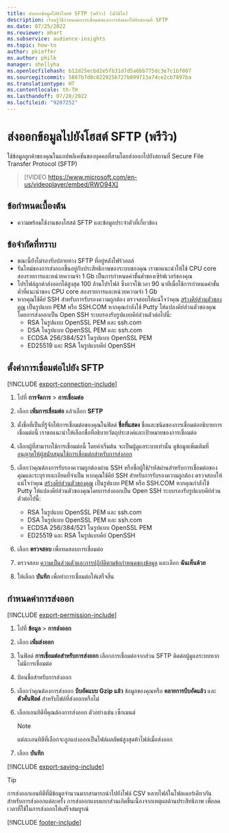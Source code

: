 ```yaml
---
title: ส่งออกข้อมูลไปยังโฮสต์ SFTP (พรีวิว) (มีวิดีโอ)
description: เรียนรู้วิธีกำหนดค่าการเชื่อมต่อและการส่งออกไปยังสถานที่ SFTP
ms.date: 07/25/2022
ms.reviewer: mhart
ms.subservice: audience-insights
ms.topic: how-to
author: pkieffer
ms.author: philk
manager: shellyha
ms.openlocfilehash: b12d25ecbd2e5fb31d7d5a6bb775dc3e7c1bf007
ms.sourcegitcommit: 5807b7d8c822925b727b099713a74ce2cb7897ba
ms.translationtype: HT
ms.contentlocale: th-TH
ms.lasthandoff: 07/28/2022
ms.locfileid: "9207252"
---
```

# <a name="export-data-to-sftp-hosts-preview"></a>ส่งออกข้อมูลไปยังโฮสต์ SFTP (พรีวิว)

ใช้ข้อมูลลูกค้าของคุณในแอปพลิเคชันของบุคคลที่สามโดยส่งออกไปยังสถานที่ Secure File Transfer Protocol (SFTP)

> [!VIDEO https://www.microsoft.com/en-us/videoplayer/embed/RWO94X]

## <a name="prerequisites"></a>ข้อกำหนดเบื้องต้น

- ความพร้อมใช้งานของโฮสต์ SFTP และข้อมูลประจำตัวที่เกี่ยวข้อง

## <a name="known-limitations"></a>ข้อจำกัดที่ทราบ

- ขณะนี้ยังไม่รองรับปลายทาง SFTP ที่อยู่หลังไฟร์วอลล์
- รันไทม์ของการส่งออกขึ้นอยู่กับประสิทธิภาพของระบบของคุณ เราขอแนะนำให้ใช้ CPU core สองรายการและหน่วยความจำ 1 Gb เป็นการกำหนดค่าขั้นต่ำของเซิร์ฟเวอร์ของคุณ
- โปรไฟล์ลูกค้าส่งออกได้สูงสุด 100 ล้านโปรไฟล์ ซึ่งอาจใช้เวลา 90 นาทีเมื่อใช้การกำหนดค่าขั้นต่ำที่แนะนำของ CPU core สองรายการและหน่วยความจำ 1 Gb
- หากคุณใช้คีย์ SSH สำหรับการรับรองความถูกต้อง ตรวจสอบให้แน่ใจว่าคุณ [สร้างคีย์ส่วนตัวของคุณ](/azure/virtual-machines/linux/create-ssh-keys-detailed#basic-example) เป็นรูปแบบ PEM หรือ SSH.COM หากคุณกำลังใช้ Putty ให้แปลงคีย์ส่วนตัวของคุณโดยการส่งออกเป็น Open SSH ระบบรองรับรูปแบบคีย์ส่วนตัวต่อไปนี้:
  - RSA ในรูปแบบ OpenSSL PEM และ ssh.com
  - DSA ในรูปแบบ OpenSSL PEM และ ssh.com
  - ECDSA 256/384/521 ในรูปแบบ OpenSSL PEM
  - ED25519 และ RSA ในรูปแบบคีย์ OpenSSH

## <a name="set-up-connection-to-sftp"></a>ตั้งค่าการเชื่อมต่อไปยัง SFTP

[!INCLUDE [export-connection-include](includes/export-connection-admn.md)]

1. ไปที่ **การจัดการ** > **การเชื่อมต่อ**

1. เลือก **เพิ่มการเชื่อมต่อ** แล้วเลือก **SFTP**

1. ตั้งชื่อที่เป็นที่รู้จักให้การเชื่อมต่อของคุณในฟิลด์ **ชื่อที่แสดง** ชื่อและชนิดของการเชื่อมต่ออธิบายการเชื่อมต่อนี้ เราขอแนะนำให้เลือกชื่อที่อธิบายวัตถุประสงค์และเป้าหมายของการเชื่อมต่อ

1. เลือกผู้ที่สามารถใช้การเชื่อมต่อนี้ โดยค่าเริ่มต้น จะเป็นผู้ดูแลระบบเท่านั้น ดูข้อมูลเพิ่มเติมที่ [อนุญาตให้ผู้สนับสนุนใช้การเชื่อมต่อสำหรับการส่งออก](connections.md#allow-contributors-to-use-a-connection-for-exports)

1. เลือกว่าคุณต้องการรับรองความถูกต้องผ่าน SSH หรือชื่อผู้ใช้/รหัสผ่านสำหรับการเชื่อมต่อของคุณและระบุรายละเอียดที่จำเป็น หากคุณใช้คีย์ SSH สำหรับการรับรองความถูกต้อง ตรวจสอบให้แน่ใจว่าคุณ [สร้างคีย์ส่วนตัวของคุณ](/azure/virtual-machines/linux/create-ssh-keys-detailed#basic-example) เป็นรูปแบบ PEM หรือ SSH.COM หากคุณกำลังใช้ Putty ให้แปลงคีย์ส่วนตัวของคุณโดยการส่งออกเป็น Open SSH ระบบรองรับรูปแบบคีย์ส่วนตัวต่อไปนี้:
   - RSA ในรูปแบบ OpenSSL PEM และ ssh.com
   - DSA ในรูปแบบ OpenSSL PEM และ ssh.com
   - ECDSA 256/384/521 ในรูปแบบ OpenSSL PEM
   - ED25519 และ RSA ในรูปแบบคีย์ OpenSSH

1. เลือก **ตรวจสอบ** เพื่อทดสอบการเชื่อมต่อ

1. ตรวจสอบ [ความเป็นส่วนตัวและการปฏิบัติตามข้อกำหนดของข้อมูล](connections.md#data-privacy-and-compliance) และเลือก **ฉันเห็นด้วย**

1. ให้เลือก **บันทึก** เพื่อทำการเชื่อมต่อให้เสร็จสิ้น

## <a name="configure-an-export"></a>กำหนดค่าการส่งออก

[!INCLUDE [export-permission-include](includes/export-permission.md)]

1. ไปที่ **ข้อมูล** > **การส่งออก**

1. เลือก **เพิ่มส่งออก**

1. ในฟิลด์ **การเชื่อมต่อสำหรับการส่งออก** เลือกการเชื่อมต่อจากส่วน SFTP ติดต่อผู้ดูแลระบบหากไม่มีการเชื่อมต่อ

1. ป้อนชื่อสำหรับการส่งออก

1. เลือกว่าคุณต้องการส่งออก **บีบอัดแบบ Gzip แล้ว** ข้อมูลของคุณหรือ **คลายการบีบอัดแล้ว** และ **ตัวคั่นฟิลด์** สำหรับไฟล์ที่ส่งออกหรือไม่

1. เลือกเอนทิตีที่คุณต้องการส่งออก ตัวอย่างเช่น เซ็กเมนต์

   > [!NOTE]
   > แต่ละเอนทิตีที่เลือกจะถูกแบ่งออกเป็นไฟล์ผลลัพธ์สูงสุดห้าไฟล์เมื่อส่งออก

1. เลือก **บันทึก**

[!INCLUDE [export-saving-include](includes/export-saving.md)]

> [!TIP]
> การส่งออกเอนทิตีที่มีข้อมูลจำนวนมากสามารถนำไปยังไฟล์ CSV หลายไฟล์ในโฟลเดอร์เดียวกันสำหรับการส่งออกแต่ละครั้ง การส่งออกแบบแยกส่วนเกิดขึ้นเนื่องจากเหตุผลด้านประสิทธิภาพ เพื่อลดเวลาที่ใช้ในการส่งออกให้เสร็จสมบูรณ์

[!INCLUDE [footer-include](includes/footer-banner.md)]

